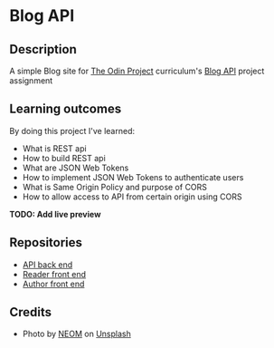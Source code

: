 # Blog API

## Description

A simple Blog site for [The Odin Project](https://www.theodinproject.com/) curriculum's [Blog API](https://www.theodinproject.com/lessons/nodejs-blog-api) project assignment

## Learning outcomes

By doing this project I've learned:

- What is REST api
- How to build REST api
- What are JSON Web Tokens
- How to implement JSON Web Tokens to authenticate users
- What is Same Origin Policy and purpose of CORS
- How to allow access to API from certain origin using CORS

**TODO: Add live preview**

## Repositories

- [API back end](https://github.com/VMadhuranga/blog-api-backend)
- [Reader front end](https://github.com/VMadhuranga/blog-api-reader-frontend)
- [Author front end](https://github.com/VMadhuranga/blog-api-author-frontend)

## Credits

- Photo by <a href="https://unsplash.com/@neom?utm_content=creditCopyText&utm_medium=referral&utm_source=unsplash">NEOM</a> on <a href="https://unsplash.com/photos/a-large-body-of-water-surrounded-by-mountains-LAj90eAXOZA?utm_content=creditCopyText&utm_medium=referral&utm_source=unsplash">Unsplash</a>
